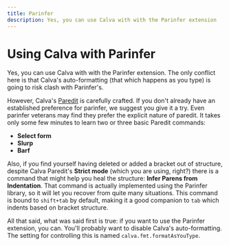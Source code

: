 ```yaml
---
title: Parinfer
description: Yes, you can use Calva with with the Parinfer extension
---
```


# Using Calva with Parinfer

Yes, you can use Calva with with the Parinfer extension. The only conflict here is that Calva's auto-formatting (that which happens as you type) is going to risk clash with Parinfer's.

However, Calva's [Paredit](paredit.md) is carefully crafted. If you don't already have an established preference for parinfer, we suggest you give it a try. Even parinfer veterans may find they prefer the explicit nature of paredit. It takes only some few minutes to learn two or three basic Paredit commands:

* **Select form**
* **Slurp**
* **Barf**

Also, if you find yourself having deleted or added a bracket out of structure, despite Calva Paredit's **Strict mode** (which you are using, right?) there is a command that might help you heal the structure: **Infer Parens from Indentation**. That command is actually implemented using the Parinfer library, so it will let you recover from quite many situations. This command is bound to `shift+tab` by default, making it a good companion to `tab` which indents based on bracket structure. 

All that said, what was said first is true: if you want to use the Parinfer extension, you can. You'll probably want to disable Calva's auto-formatting. The setting for controlling this is named `calva.fmt.formatAsYouType`.
